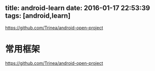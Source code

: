 title: android-learn
date: 2016-01-17 22:53:39
tags: [android,learn]
---

https://github.com/Trinea/android-open-project
<!--more-->

# 常用框架
<https://github.com/Trinea/android-open-project>
